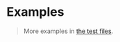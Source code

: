 # Examples

> More examples in [the test files](https://github.com/computational-problem-solving/knapsack/tree/main/test/src).
